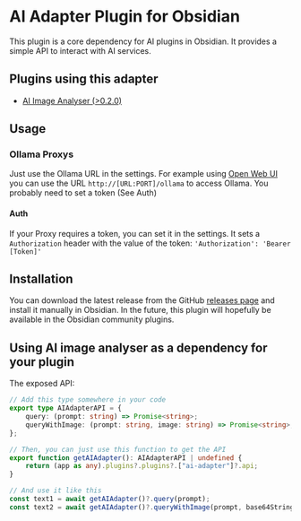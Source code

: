 # AI Adapter Plugin for Obsidian

This plugin is a core dependency for AI plugins in Obsidian. It provides a simple API to interact with AI services.

## Plugins using this adapter

- [AI Image Analyser (>0.2.0)](https://github.com/Swaggeroo/obsidian-ai-image-analyzer)

## Usage

### Ollama Proxys

Just use the Ollama URL in the settings. For example using [Open Web UI](https://docs.openwebui.com/) you can use the URL `http://[URL:PORT]/ollama` to access Ollama. You probably need to set a token (See Auth)

#### Auth

If your Proxy requires a token, you can set it in the settings.
It sets a `Authorization` header with the value of the token: `'Authorization': 'Bearer [Token]'`

## Installation

You can download the latest release from the GitHub [releases page](https://github.com/swaggeroo/obsidian-ai-adapter/releases) and install it manually in Obsidian.
In the future, this plugin will hopefully be available in the Obsidian community plugins.

## Using AI image analyser as a dependency for your plugin

The exposed API:

```typescript
// Add this type somewhere in your code
export type AIAdapterAPI = {
	query: (prompt: string) => Promise<string>;
	queryWithImage: (prompt: string, image: string) => Promise<string>;
};

// Then, you can just use this function to get the API
export function getAIAdapter(): AIAdapterAPI | undefined {
	return (app as any).plugins?.plugins?.["ai-adapter"]?.api;
}

// And use it like this
const text1 = await getAIAdapter()?.query(prompt);
const text2 = await getAIAdapter()?.queryWithImage(prompt, base64String);
```
